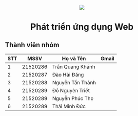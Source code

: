 <p align="center">
  <img src="https://www.uit.edu.vn/sites/vi/files/banner_uit.png">
</p>

<h1 align="center">Phát triển ứng dụng Web</h1>

## Thành viên nhóm

<p align="center">
  
| STT | MSSV | Họ và Tên | Gmail |
|----|-------|------|-------|
| 1 | 21520286 | Trần Quang Khánh |  |
| 2 | 21520287 | Đào Hải Đăng |  |
| 3 | 21520288 | Nguyễn Tấn Thành |  |
| 4 | 21520289 | Đỗ Nguyên Triết |  |
| 5 | 21520289 | Nguyễn Phúc Thọ |  |
| 6 | 21520289 | Thái Minh Đức |  |

</p>


